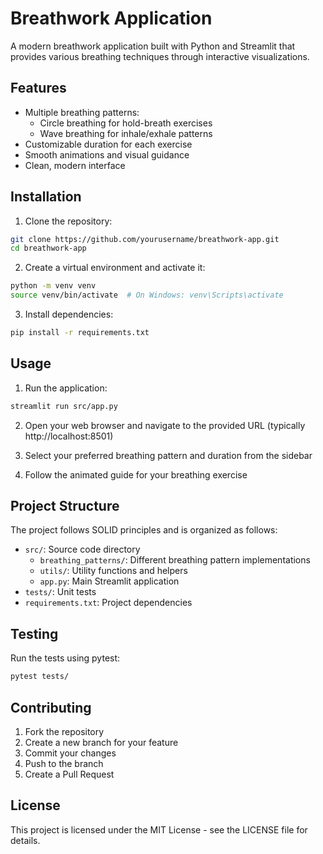 # Breathwork Application

A modern breathwork application built with Python and Streamlit that provides various breathing techniques through interactive visualizations.

## Features

- Multiple breathing patterns:
  - Circle breathing for hold-breath exercises
  - Wave breathing for inhale/exhale patterns
- Customizable duration for each exercise
- Smooth animations and visual guidance
- Clean, modern interface

## Installation

1. Clone the repository:
```bash
git clone https://github.com/yourusername/breathwork-app.git
cd breathwork-app
```

2. Create a virtual environment and activate it:
```bash
python -m venv venv
source venv/bin/activate  # On Windows: venv\Scripts\activate
```

3. Install dependencies:
```bash
pip install -r requirements.txt
```

## Usage

1. Run the application:
```bash
streamlit run src/app.py
```

2. Open your web browser and navigate to the provided URL (typically http://localhost:8501)

3. Select your preferred breathing pattern and duration from the sidebar

4. Follow the animated guide for your breathing exercise

## Project Structure

The project follows SOLID principles and is organized as follows:

- `src/`: Source code directory
  - `breathing_patterns/`: Different breathing pattern implementations
  - `utils/`: Utility functions and helpers
  - `app.py`: Main Streamlit application
- `tests/`: Unit tests
- `requirements.txt`: Project dependencies

## Testing

Run the tests using pytest:
```bash
pytest tests/
```

## Contributing

1. Fork the repository
2. Create a new branch for your feature
3. Commit your changes
4. Push to the branch
5. Create a Pull Request

## License

This project is licensed under the MIT License - see the LICENSE file for details.